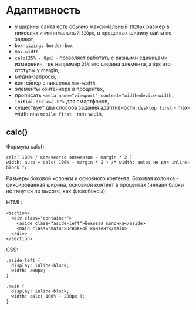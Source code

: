 # Адаптивность
- у ширины сайта есть обычно максимальный `1920px` размер в пикселях и минимальный `320px`, в процентах ширину сайта не задают,
- `box-sizing: border-box`
- `max-width`
- `calc(25% - 8px)` - позволяет работать с разными единицами измерения, где например `25%` это ширина элемента, а `8px` это отступы у margin, 
- медиа-запросы,
- контейнер в пикселях `max-width`,
- элементы контейнера в процентах,
- прописать `<meta name="viewport" content="width=device-width, initial-scale=1.0">` для смартфонов,
- существует два способа задания адаптивности: `desktop first` - max-width или `mobile first` - min-width,

## calc()
Формула calc():

    calc( 100% / количество элементов - margin * 2 )
    width: auto = calc( 100% - margin * 2 ) /* width: auto; не для inline-block */

Размеры боковой колонки и основного контента. Боковая колонка - фиксированная ширина, основной контент в процентах (инлайн блоки не тянутся по высоте, как флексбоксы):

HTML:

    <section>
      <div class="container">
        <aside class="aside-left">Боковая колонка</aside>
        <main class="main">Основной контент</main>
      </div>
    </section>

CSS:

    .aside-left {
      display: inline-block;
      width: 200px;
    }

    .main {
      display: inline-block;
      width: calc( 100% - 200px );
    }
